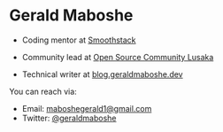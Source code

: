 # Gerald Maboshe

- Coding mentor at [Smoothstack](https://smoothstack.com/)

- Community lead at [Open Source Community Lusaka](https://twitter.com/oscalusaka)

- Technical writer at [blog.geraldmaboshe.dev](https://blog.geraldmaboshe.dev)

You can reach via:
- Email: maboshegerald1@gmail.com
- Twitter: [@geraldmaboshe](https://twitter.com/geraldmaboshe)

<!--
**geraldmaboshe/geraldmaboshe** is a ✨ _special_ ✨ repository because its `README.md` (this file) appears on your GitHub profile.

Here are some ideas to get you started:

- 🔭 I’m currently working on ...
- 🌱 I’m currently learning ...
- 👯 I’m looking to collaborate on ...
- 🤔 I’m looking for help with ...
- 💬 Ask me about ...
- 📫 How to reach me: ...
- 😄 Pronouns: ...
- ⚡ Fun fact: ...
-->
